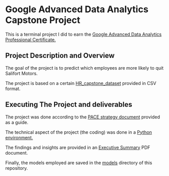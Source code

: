 # Google Advanced Data Analytics Capstone Project

This is a terminal project I did to earn the [Google Advanced Data Analytics Professional Certificate.](https://www.coursera.org/professional-certificates/google-advanced-data-analytics)

## Project Description and Overview

The goal of the project is to predict which employees are more likely to quit Salifort Motors.

The project is based on a certain [HR_capstone_dataset](https://github.com/vaxdata22/salifort-motors/blob/main/resources/HR_capstone_dataset.csv) provided in CSV format.

## Executing The Project and deliverables

The project was done according to the [PACE strategy document](https://github.com/vaxdata22/salifort-motors/blob/main/resources/PACE%20strategy%20document.pdf) provided as a guide.

The technical aspect of the project (the coding) was done in a [Python environment.](https://github.com/vaxdata22/salifort-motors/blob/main/deliverables/lab.ipynb)

The findings and insights are provided in an [Executive Summary](https://github.com/vaxdata22/salifort-motors/blob/main/deliverables/Executive%20Summary.pdf) PDF document.

Finally, the models employed are saved in the [models](https://github.com/vaxdata22/salifort-motors/tree/main/models) directory of this repository.
